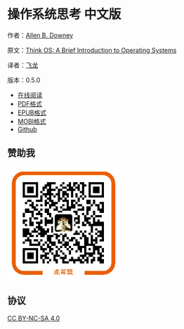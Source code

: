 # 操作系统思考 中文版

作者：[Allen B. Downey](http://greenteapress.com/wp/)

原文：[Think OS: A Brief Introduction to Operating Systems](http://greenteapress.com/thinkos/html/index.html)

译者：[飞龙](https://github.com/)

版本：0.5.0

+ [在线阅读](https://www.gitbook.com/book/wizardforcel/think-os/details)
+ [PDF格式](https://www.gitbook.com/download/pdf/book/wizardforcel/think-os)
+ [EPUB格式](https://www.gitbook.com/download/epub/book/wizardforcel/think-os)
+ [MOBI格式](https://www.gitbook.com/download/mobi/book/wizardforcel/think-os)
+ [Github](https://github.com/wizardforcel/think-os-zh)

## 赞助我

![](READING/think-os-zh-master/img/qr_alipay.png)

## 协议

[CC BY-NC-SA 4.0](http://creativecommons.org/licenses/by-nc-sa/4.0/)
